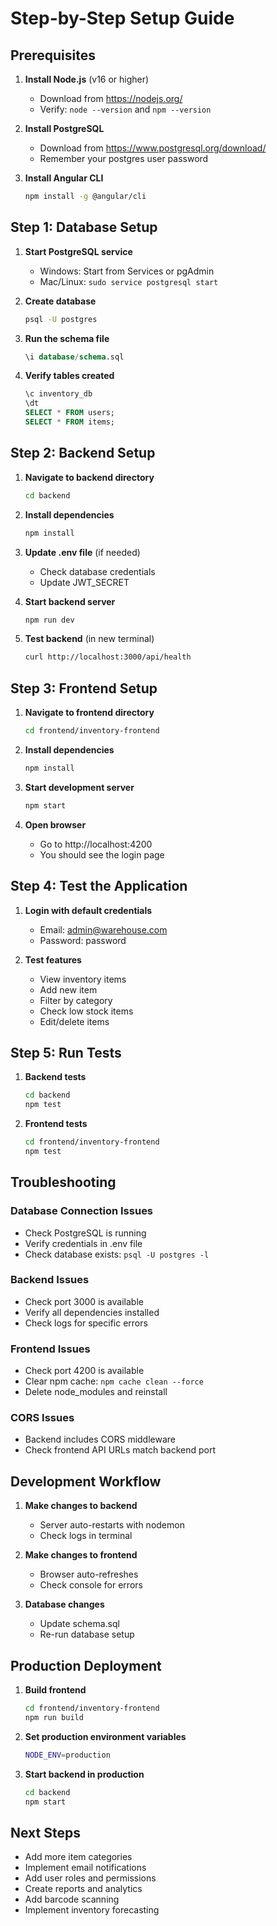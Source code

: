 # Step-by-Step Setup Guide

## Prerequisites

1. **Install Node.js** (v16 or higher)
   - Download from https://nodejs.org/
   - Verify: `node --version` and `npm --version`

2. **Install PostgreSQL**
   - Download from https://www.postgresql.org/download/
   - Remember your postgres user password

3. **Install Angular CLI**
   ```bash
   npm install -g @angular/cli
   ```

## Step 1: Database Setup

1. **Start PostgreSQL service**
   - Windows: Start from Services or pgAdmin
   - Mac/Linux: `sudo service postgresql start`

2. **Create database**
   ```bash
   psql -U postgres
   ```
   
3. **Run the schema file**
   ```sql
   \i database/schema.sql
   ```
   
4. **Verify tables created**
   ```sql
   \c inventory_db
   \dt
   SELECT * FROM users;
   SELECT * FROM items;
   ```

## Step 2: Backend Setup

1. **Navigate to backend directory**
   ```bash
   cd backend
   ```

2. **Install dependencies**
   ```bash
   npm install
   ```

3. **Update .env file** (if needed)
   - Check database credentials
   - Update JWT_SECRET

4. **Start backend server**
   ```bash
   npm run dev
   ```

5. **Test backend** (in new terminal)
   ```bash
   curl http://localhost:3000/api/health
   ```

## Step 3: Frontend Setup

1. **Navigate to frontend directory**
   ```bash
   cd frontend/inventory-frontend
   ```

2. **Install dependencies**
   ```bash
   npm install
   ```

3. **Start development server**
   ```bash
   npm start
   ```

4. **Open browser**
   - Go to http://localhost:4200
   - You should see the login page

## Step 4: Test the Application

1. **Login with default credentials**
   - Email: admin@warehouse.com
   - Password: password

2. **Test features**
   - View inventory items
   - Add new item
   - Filter by category
   - Check low stock items
   - Edit/delete items

## Step 5: Run Tests

1. **Backend tests**
   ```bash
   cd backend
   npm test
   ```

2. **Frontend tests**
   ```bash
   cd frontend/inventory-frontend
   npm test
   ```

## Troubleshooting

### Database Connection Issues
- Check PostgreSQL is running
- Verify credentials in .env file
- Check database exists: `psql -U postgres -l`

### Backend Issues
- Check port 3000 is available
- Verify all dependencies installed
- Check logs for specific errors

### Frontend Issues
- Check port 4200 is available
- Clear npm cache: `npm cache clean --force`
- Delete node_modules and reinstall

### CORS Issues
- Backend includes CORS middleware
- Check frontend API URLs match backend port

## Development Workflow

1. **Make changes to backend**
   - Server auto-restarts with nodemon
   - Check logs in terminal

2. **Make changes to frontend**
   - Browser auto-refreshes
   - Check console for errors

3. **Database changes**
   - Update schema.sql
   - Re-run database setup

## Production Deployment

1. **Build frontend**
   ```bash
   cd frontend/inventory-frontend
   npm run build
   ```

2. **Set production environment variables**
   ```bash
   NODE_ENV=production
   ```

3. **Start backend in production**
   ```bash
   cd backend
   npm start
   ```

## Next Steps

- Add more item categories
- Implement email notifications
- Add user roles and permissions
- Create reports and analytics
- Add barcode scanning
- Implement inventory forecasting